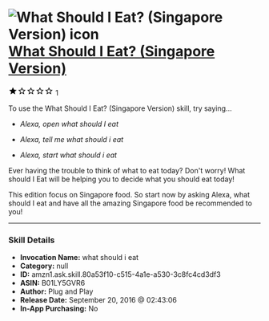 # &nbsp;<img src="skill_icon" alt="What Should I Eat? (Singapore Version) icon" width="36"> [What Should I Eat? (Singapore Version)](http://alexa.amazon.com/#skills/amzn1.ask.skill.80a53f10-c515-4a1e-a530-3c8fc4cd3df3)
![1 stars](../../images/ic_star_black_18dp_1x.png)![1 stars](../../images/ic_star_border_black_18dp_1x.png)![1 stars](../../images/ic_star_border_black_18dp_1x.png)![1 stars](../../images/ic_star_border_black_18dp_1x.png)![1 stars](../../images/ic_star_border_black_18dp_1x.png) 1

To use the What Should I Eat? (Singapore Version) skill, try saying...

* *Alexa, open what should I eat*

* *Alexa, tell me what should i eat*

* *Alexa, start what should i eat*

Ever having the trouble to think of what to eat today? Don't worry! What should I Eat will be helping you to decide what you should eat today! 

This edition focus on Singapore food. So start now by asking Alexa, what should I eat and have all the amazing Singapore food be recommended to you!

***

### Skill Details

* **Invocation Name:** what should i eat
* **Category:** null
* **ID:** amzn1.ask.skill.80a53f10-c515-4a1e-a530-3c8fc4cd3df3
* **ASIN:** B01LY5GVR6
* **Author:** Plug and Play
* **Release Date:** September 20, 2016 @ 02:43:06
* **In-App Purchasing:** No

